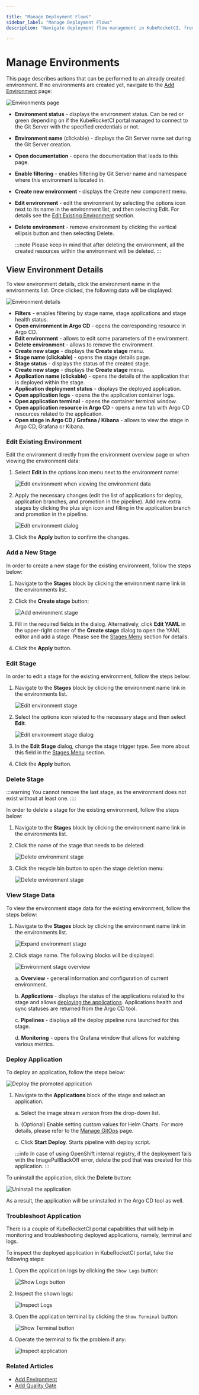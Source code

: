 ```yaml
---

title: "Manage Deployment Flows"
sidebar_label: "Manage Deployment Flows"
description: "Navigate deployment flow management in KubeRocketCI, from viewing details to editing, deleting, and troubleshooting deployment environments."

---
```

<!-- markdownlint-disable MD025 -->

# Manage Environments

<head>
  <link rel="canonical" href="https://docs.kuberocketci.io/docs/user-guide/manage-environments" />
</head>

This page describes actions that can be performed to an already created environment. If no environments are created yet, navigate to the [Add Environment](add-cd-pipeline.md) page:

  ![Environments page](../assets/user-guide/environments/edp-portal-cd-pipeline-page.png "Environments page")

* **Environment status** - displays the environment status. Can be red or green depending on if the KubeRocketCI portal managed to connect to the Git Server with the specified credentials or not.
* **Environment name** (clickable) - displays the Git Server name set during the Git Server creation.
* **Open documentation** - opens the documentation that leads to this page.
* **Enable filtering** - enables filtering by Git Server name and namespace where this environment is located in.
* **Create new environment** - displays the Create new component menu.
* **Edit environment** - edit the environment by selecting the options icon next to its name in the environment list, and then selecting Edit. For details see the [Edit Existing Environment](#edit-existing-environment) section.
* **Delete environment** - remove environment by clicking the vertical ellipsis button and then selecting Delete.

  :::note
    Please keep in mind that after deleting the environment, all the created resources within the environment will be deleted.
  :::

## View Environment Details

To view environment details, click the environment name in the environments list. Once clicked, the following data will be displayed:

  ![Environment details](../assets/user-guide/environments/edp-portal-cd-pipeline-overview.png "Environment details")

* **Filters** - enables filtering by stage name, stage applications and stage health status.
* **Open environment in Argo CD** - opens the corresponding resource in Argo CD.
* **Edit environment** - allows to edit some parameters of the environment.
* **Delete environment** - allows to remove the environment.
* **Create new stage** - displays the **Create stage** menu.
* **Stage name (clickable)** - opens the stage details page.
* **Stage status** - displays the status of the created stage.
* **Create new stage** - displays the **Create stage** menu.
* **Application name (clickable)** - opens the details of the application that is deployed within the stage.
* **Application deployment status** - displays the deployed application.
* **Open application logs** - opens the the application container logs.
* **Open application terminal** - opens the container terminal window.
* **Open application resource in Argo CD** - opens a new tab with Argo CD resources related to the application.
* **Open stage in Argo CD / Grafana / Kibana** - allows to view the stage in Argo CD, Grafana or Kibana.

### Edit Existing Environment<a name="edit-existing-environment"></a>

Edit the environment directly from the environment overview page or when viewing the environment data:

1. Select **Edit** in the options icon menu next to the environment name:

    ![Edit environment when viewing the environment data](../assets/user-guide/environments/edp-portal-edit-cd-pipeline-1.png "Edit environment when viewing the environment data")

2. Apply the necessary changes (edit the list of applications for deploy, application branches, and promotion in the pipeline). Add new extra stages by clicking the plus sign icon and filling in the application branch and promotion in the pipeline.

    ![Edit environment dialog](../assets/user-guide/environments/edp-portal-edit-cd-pipeline-page.png "Edit environment dialog")

3. Click the **Apply** button to confirm the changes.

### Add a New Stage

In order to create a new stage for the existing environment, follow the steps below:

1. Navigate to the **Stages** block by clicking the environment name link in the environments list.

2. Click the **Create stage** button:

    ![Add environment stage](../assets/user-guide/environments/edp-portal-cd-pipeline-add-stages.png "Add environment stage")

3. Fill in the required fields in the dialog. Alternatively, click **Edit YAML** in the upper-right corner of the **Create stage** dialog to open the YAML editor and add a stage. Please see the [Stages Menu](../user-guide/add-cd-pipeline.md) section for details.

4. Click the **Apply** button.

### Edit Stage

In order to edit a stage for the existing environment, follow the steps below:

1. Navigate to the **Stages** block by clicking the environment name link in the environments list.

    ![Edit environment stage](../assets/user-guide/environments/edp-portal-edit-cd-pipeline-stage.png "Edit environment stage")

2. Select the options icon related to the necessary stage and then select **Edit**.

    ![Edit environment stage dialog](../assets/user-guide/environments/edp-portal-edit-cd-pipeline-stage-dialog.png "Edit environment stage dialog")

3. In the **Edit Stage** dialog, change the stage trigger type. See more about this field in the [Stages Menu](#edit-stage) section.

4. Click the **Apply** button.

### Delete Stage

:::warning
  You cannot remove the last stage, as the environment does not exist without at least one.
::::

In order to delete a stage for the existing environment, follow the steps below:

1. Navigate to the **Stages** block by clicking the environment name link in the environments list.

2. Click the name of the stage that needs to be deleted:

    ![Delete environment stage](../assets/user-guide/environments/enter_stage.png "Delete environment stage")

3. Click the recycle bin button to open the stage deletion menu:

    ![Delete environment stage](../assets/user-guide/environments/edp-portal-delete-cd-pipeline-stage.png "Delete environment stage")

### View Stage Data

To view the environment stage data for the existing environment, follow the steps below:

1. Navigate to the **Stages** block by clicking the environment name link in the environments list.

    ![Expand environment stage](../assets/user-guide/environments/edp-portal-expand-stage.png "Expand environment stage")

2. Click stage name. The following blocks will be displayed:

    ![Environment stage overview](../assets/user-guide/environments/edp-portal-stage-overview.png "Environment stage overview")

    a. **Overview** - general information and configuration of current environment.

    b. **Applications** - displays the status of the applications related to the stage and allows [deploying the applications](#deploy-application). Applications health and sync statuses are returned from the Argo CD tool.

    c. **Pipelines** - displays all the deploy pipeline runs launched for this stage.

    d. **Monitoring** - opens the Grafana window that allows for watching various metrics.

### Deploy Application

To deploy an application, follow the steps below:

![Deploy the promoted application](../assets/user-guide/environments/deploy_application.png "Deploy the promoted application")

1. Navigate to the **Applications** block of the stage and select an application.

    a. Select the image stream version from the drop-down list.

    b. (Optional) Enable setting custom values for Helm Charts. For more details, please refer to the [Manage GitOps](gitops.md) page.

    c. Click **Start Deploy**. Starts pipeline with deploy script.

      :::info
        In case of using OpenShift internal registry, if the deployment fails with the ImagePullBackOff error, delete the pod that was created for this application.
      :::

To uninstall the application, click the **Delete** button:

![Uninstall the application](../assets/user-guide/environments/edp-portal-uninstall-application.png "Uninstall the application")

As a result, the application will be uninstalled in the Argo CD tool as well.

### Troubleshoot Application

There is a couple of KubeRocketCI portal capabilities that will help in monitoring and troubleshooting deployed applications, namely, terminal and logs.

To inspect the deployed application in KubeRocketCI portal, take the following steps:

1. Open the application logs by clicking the `Show Logs` button:

    ![Show Logs button](../assets/user-guide/environments/show_logs_button.png "Show Logs button")

2. Inspect the shown logs:

    ![Inspect Logs](../assets/user-guide/environments/application_logs.png "Inspect Logs")

3. Open the application terminal by clicking the `Show Terminal` button:

    ![Show Terminal button](../assets/user-guide/environments/show_terminal_button.png "Show Terminal button")

4. Operate the terminal to fix the problem if any:

    ![Inspect application](../assets/user-guide/environments/application_terminal.png "Inspect application")

### Related Articles

* [Add Environment](add-cd-pipeline.md)
* [Add Quality Gate](../user-guide/add-quality-gate.md)
